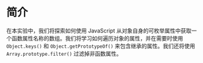 # 简介

在本实验中，我们将探索如何使用 JavaScript 从对象自身的可枚举属性中获取一个函数属性名称的数组。我们将学习如何遍历对象的属性，并在需要时使用 `Object.keys()` 和 `Object.getPrototypeOf()` 来包含继承的属性。我们还将使用 `Array.prototype.filter()` 过滤掉非函数属性。
